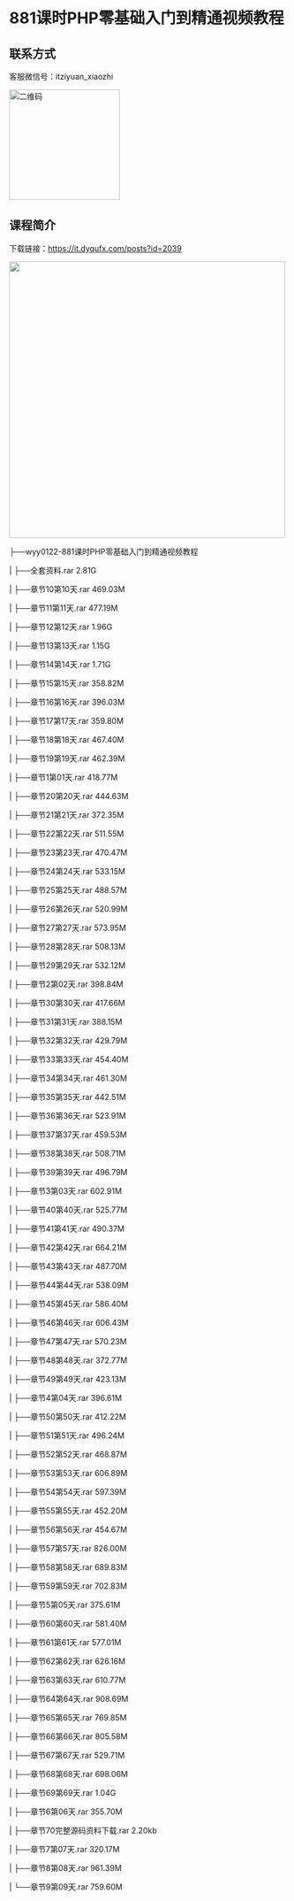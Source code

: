 # 881课时PHP零基础入门到精通视频教程

## 联系方式

客服微信号：itziyuan_xiaozhi

<img src="https://ziyuanyun.oss-cn-guangzhou.aliyuncs.com/common/20240614073449/666b82192834a.jpg" width="200" height="200" alt="二维码">

## 课程简介

下载链接：https://it.dyqufx.com/posts?id=2039

<img src="https://ziyuanyun.oss-cn-guangzhou.aliyuncs.com/yun/20240515183634/66449032a9f50.jpg" width="500" alt="">

  ├──wyy0122-881课时PHP零基础入门到精通视频教程

 | ├──全套资料.rar 2.81G

 | ├──章节10第10天.rar 469.03M

 | ├──章节11第11天.rar 477.19M

 | ├──章节12第12天.rar 1.96G

 | ├──章节13第13天.rar 1.15G

 | ├──章节14第14天.rar 1.71G

 | ├──章节15第15天.rar 358.82M

 | ├──章节16第16天.rar 396.03M

 | ├──章节17第17天.rar 359.80M

 | ├──章节18第18天.rar 467.40M

 | ├──章节19第19天.rar 462.39M

 | ├──章节1第01天.rar 418.77M

 | ├──章节20第20天.rar 444.63M

 | ├──章节21第21天.rar 372.35M

 | ├──章节22第22天.rar 511.55M

 | ├──章节23第23天.rar 470.47M

 | ├──章节24第24天.rar 533.15M

 | ├──章节25第25天.rar 488.57M

 | ├──章节26第26天.rar 520.99M

 | ├──章节27第27天.rar 573.95M

 | ├──章节28第28天.rar 508.13M

 | ├──章节29第29天.rar 532.12M

 | ├──章节2第02天.rar 398.84M

 | ├──章节30第30天.rar 417.66M

 | ├──章节31第31天.rar 388.15M

 | ├──章节32第32天.rar 429.79M

 | ├──章节33第33天.rar 454.40M

 | ├──章节34第34天.rar 461.30M

 | ├──章节35第35天.rar 442.51M

 | ├──章节36第36天.rar 523.91M

 | ├──章节37第37天.rar 459.53M

 | ├──章节38第38天.rar 508.71M

 | ├──章节39第39天.rar 496.79M

 | ├──章节3第03天.rar 602.91M

 | ├──章节40第40天.rar 525.77M

 | ├──章节41第41天.rar 490.37M

 | ├──章节42第42天.rar 664.21M

 | ├──章节43第43天.rar 487.70M

 | ├──章节44第44天.rar 538.09M

 | ├──章节45第45天.rar 586.40M

 | ├──章节46第46天.rar 606.43M

 | ├──章节47第47天.rar 570.23M

 | ├──章节48第48天.rar 372.77M

 | ├──章节49第49天.rar 423.13M

 | ├──章节4第04天.rar 396.61M

 | ├──章节50第50天.rar 412.22M

 | ├──章节51第51天.rar 496.24M

 | ├──章节52第52天.rar 468.87M

 | ├──章节53第53天.rar 606.89M

 | ├──章节54第54天.rar 597.39M

 | ├──章节55第55天.rar 452.20M

 | ├──章节56第56天.rar 454.67M

 | ├──章节57第57天.rar 826.00M

 | ├──章节58第58天.rar 689.83M

 | ├──章节59第59天.rar 702.83M

 | ├──章节5第05天.rar 375.61M

 | ├──章节60第60天.rar 581.40M

 | ├──章节61第61天.rar 577.01M

 | ├──章节62第62天.rar 626.16M

 | ├──章节63第63天.rar 610.77M

 | ├──章节64第64天.rar 908.69M

 | ├──章节65第65天.rar 769.85M

 | ├──章节66第66天.rar 805.58M

 | ├──章节67第67天.rar 529.71M

 | ├──章节68第68天.rar 698.06M

 | ├──章节69第69天.rar 1.04G

 | ├──章节6第06天.rar 355.70M

 | ├──章节70完整源码资料下载.rar 2.20kb

 | ├──章节7第07天.rar 320.17M

 | ├──章节8第08天.rar 961.39M

 | └──章节9第09天.rar 759.60M

  